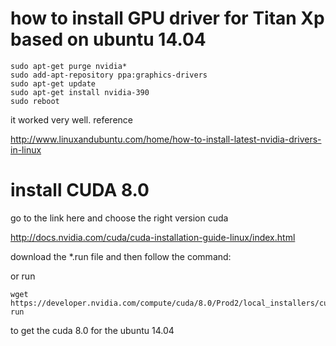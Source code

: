 
# how to install GPU driver for Titan Xp based on ubuntu 14.04
```
sudo apt-get purge nvidia*
sudo add-apt-repository ppa:graphics-drivers
sudo apt-get update
sudo apt-get install nvidia-390
sudo reboot
```
it worked very well.
reference

http://www.linuxandubuntu.com/home/how-to-install-latest-nvidia-drivers-in-linux


# install CUDA 8.0
go to the link here and choose the right version cuda

http://docs.nvidia.com/cuda/cuda-installation-guide-linux/index.html


download the *.run file and then follow the command:

or run


```
wget https://developer.nvidia.com/compute/cuda/8.0/Prod2/local_installers/cuda_8.0.61_375.26_linux-run
```
to get the cuda 8.0 for the ubuntu 14.04



